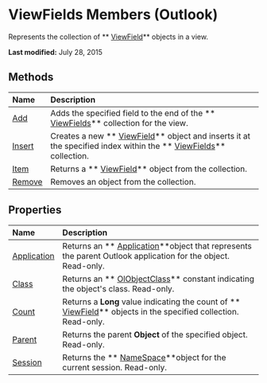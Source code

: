 
# ViewFields Members (Outlook)
Represents the collection of  ** [ViewField](997319f0-7ff3-a712-8484-2e442965e187.md)** objects in a view.

 **Last modified:** July 28, 2015


## Methods



|**Name**|**Description**|
|:-----|:-----|
| [Add](0bf96999-fdb8-d13c-6409-cee150a32c06.md)|Adds the specified field to the end of the  ** [ViewFields](2516faed-ed11-6cb3-ce9c-b6afa788e909.md)** collection for the view.|
| [Insert](a975a030-76c9-e877-8df7-601094998fd1.md)|Creates a new  ** [ViewField](997319f0-7ff3-a712-8484-2e442965e187.md)** object and inserts it at the specified index within the ** [ViewFields](2516faed-ed11-6cb3-ce9c-b6afa788e909.md)** collection.|
| [Item](5b7072b7-5f5e-2a39-1001-0b103a287a78.md)|Returns a  ** [ViewField](997319f0-7ff3-a712-8484-2e442965e187.md)** object from the collection.|
| [Remove](2cd98ed5-72a3-d7a8-319f-ecb936fee7d8.md)|Removes an object from the collection.|

## Properties



|**Name**|**Description**|
|:-----|:-----|
| [Application](87cab6a7-c4b0-74b3-f319-2a8c34ab6466.md)|Returns an  ** [Application](797003e7-ecd1-eccb-eaaf-32d6ddde8348.md)**object that represents the parent Outlook application for the object. Read-only.|
| [Class](92780544-f851-1896-abdc-87bc754a6bdd.md)|Returns an  ** [OlObjectClass](33d724b3-df3c-2a7f-a80f-93b66d96f588.md)** constant indicating the object's class. Read-only.|
| [Count](ab9bb1e5-85de-fad6-e48a-03b89d692077.md)|Returns a  **Long** value indicating the count of ** [ViewField](997319f0-7ff3-a712-8484-2e442965e187.md)** objects in the specified collection. Read-only.|
| [Parent](3cabfa13-c531-2738-f8ab-951c09951a5f.md)|Returns the parent  **Object** of the specified object. Read-only.|
| [Session](480ac826-b966-9204-8850-214b53a1b0da.md)|Returns the  ** [NameSpace](f0dcaa19-07f5-5d42-a3bf-2e42b7885644.md)**object for the current session. Read-only.|
